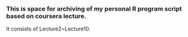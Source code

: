 ### This is space for archiving of my personal R program script based on coursera lecture.
 It consists of Lecture2~Lecture10.
